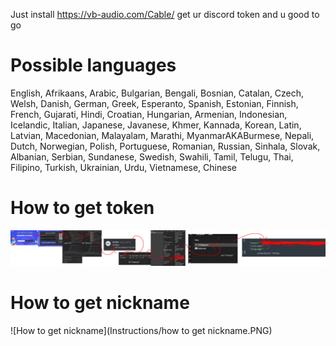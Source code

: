 Just install https://vb-audio.com/Cable/ get ur discord token and u good to go

# Possible languages
English,
Afrikaans, Arabic, Bulgarian, Bengali, Bosnian, Catalan, Czech, Welsh, Danish, German, Greek, Esperanto, Spanish, Estonian, Finnish, French, Gujarati, Hindi, Croatian, Hungarian, Armenian, Indonesian, Icelandic, Italian, Japanese, Javanese, Khmer, Kannada, Korean, Latin, Latvian, Macedonian, Malayalam, Marathi, MyanmarAKABurmese, Nepali, Dutch, Norwegian, Polish, Portuguese, Romanian, Russian, Sinhala, Slovak, Albanian, Serbian, Sundanese, Swedish, Swahili, Tamil, Telugu, Thai, Filipino, Turkish, Ukrainian, Urdu, Vietnamese, Chinese

# How to get token
![How to get token](Instructions/how_to_get_token.png)

# How to get nickname
![How to get nickname](Instructions/how to get nickname.PNG)
